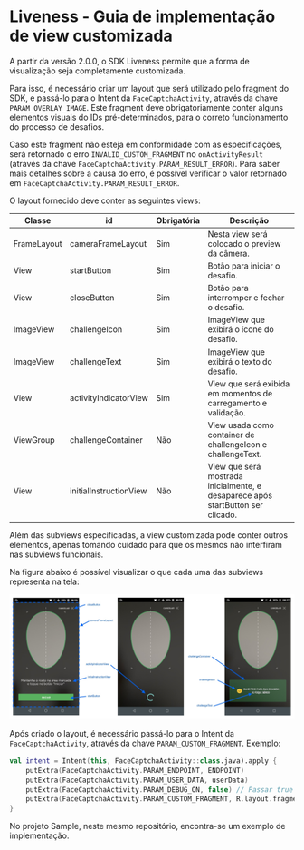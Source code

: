 # Liveness - Guia de implementação de view customizada

A partir da versão 2.0.0, o SDK Liveness permite que a forma de visualização seja completamente customizada.

Para isso, é necessário criar um layout que será utilizado pelo fragment do SDK, e passá-lo para o Intent da `FaceCaptchaActivity`, através da chave `PARAM_OVERLAY_IMAGE`. Este fragment deve obrigatoriamente conter alguns elementos visuais do IDs pré-determinados, para o correto funcionamento do processo de desafios.

Caso este fragment não esteja em conformidade com as especificações, será retornado o erro `INVALID_CUSTOM_FRAGMENT` no `onActivityResult` (através da chave `FaceCaptchaActivity.PARAM_RESULT_ERROR`). Para saber mais detalhes sobre a causa do erro, é possível verificar o valor retornado em `FaceCaptchaActivity.PARAM_RESULT_ERROR`.

O layout fornecido deve conter as seguintes views:

|Classe|id|Obrigatória|Descrição|
|------|--|-----------|---------|
|FrameLayout|cameraFrameLayout|Sim|Nesta view será colocado o preview da câmera.|
|View|startButton|Sim|Botão para iniciar o desafio.|
|View|closeButton|Sim|Botão para interromper e fechar o desafio.|
|ImageView|challengeIcon|Sim|ImageView que exibirá o ícone do desafio.|
|ImageView|challengeText|Sim|ImageView que exibirá o texto do desafio.|
|View|activityIndicatorView|Sim|View que será exibida em momentos de carregamento e validação.|
|ViewGroup|challengeContainer|Não|View usada como container de challengeIcon e challengeText.|
|View|initialInstructionView|Não|View que será mostrada inicialmente, e desaparece após startButton ser clicado.|

Além das subviews especificadas, a view customizada pode conter outros elementos, apenas tomando cuidado para que os mesmos não interfiram nas subviews funcionais.

Na figura abaixo é possível visualizar o que cada uma das subviews representa na tela:

![Componentes da view customizada](Images/custom_view_components.jpg)

Após criado o layout, é necessário passá-lo para o Intent da `FaceCaptchaActivity`, através da chave `PARAM_CUSTOM_FRAGMENT`. Exemplo:

```kotlin
val intent = Intent(this, FaceCaptchaActivity::class.java).apply {
    putExtra(FaceCaptchaActivity.PARAM_ENDPOINT, ENDPOINT)
    putExtra(FaceCaptchaActivity.PARAM_USER_DATA, userData)
    putExtra(FaceCaptchaActivity.PARAM_DEBUG_ON, false) // Passar true para mostrar logs na tela
    putExtra(FaceCaptchaActivity.PARAM_CUSTOM_FRAGMENT, R.layout.fragment_custom)
}
```

No projeto Sample, neste mesmo repositório, encontra-se um exemplo de implementação.
